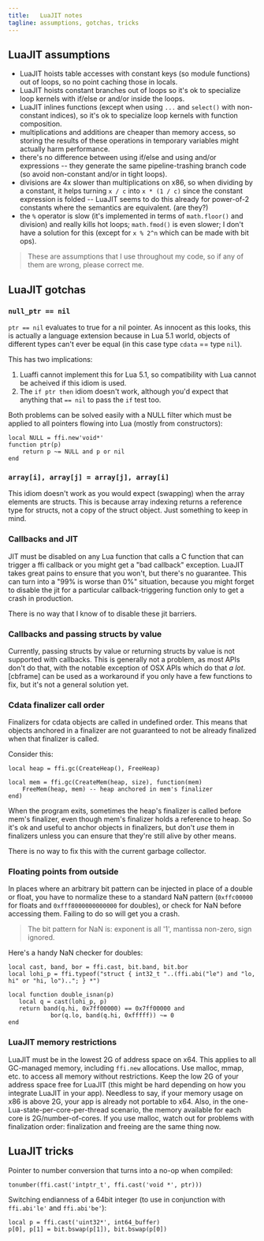 ```yaml
---
title:   LuaJIT notes
tagline: assumptions, gotchas, tricks
---
```


## LuaJIT assumptions

  * LuaJIT hoists table accesses with constant keys (so module functions) out
  of loops, so no point caching those in locals.
  * LuaJIT hoists constant branches out of loops so it's ok to specialize
  loop kernels with if/else or and/or inside the loops.
  * LuaJIT inlines functions (except when using `...` and `select()` with
  non-constant indices), so it's ok to specialize loop kernels with function
  composition.
  * multiplications and additions are cheaper than memory access, so storing
  the results of these operations in temporary variables might actually harm
  performance.
  * there's no difference between using if/else and using and/or
  expressions -- they generate the same pipeline-trashing branch code
  (so avoid non-constant and/or in tight loops).
  * divisions are 4x slower than multiplications on x86, so when dividing by
  a constant, it helps turning `x / c` into `x * (1 / c)` since the constant
  expression is folded -- LuaJIT seems to do this already for power-of-2
  constants where the semantics are equivalent. (are they?)
  * the `%` operator is slow (it's implemented in terms of `math.floor()`
  and division) and really kills hot loops; `math.fmod()` is even slower;
  I don't have a solution for this (except for `x % 2^n` which can be made
  with bit ops).

> These are assumptions that I use throughout my code, so if any of them are
wrong, please correct me.

## LuaJIT gotchas

### `null_ptr == nil`

`ptr == nil` evaluates to true for a nil pointer. As innocent as this looks,
this is actually a language extension because in Lua 5.1 world, objects of
different types can't ever be equal (in this case type `cdata` == type `nil`).

This has two implications:

1. Luaffi cannot implement this for Lua 5.1, so compatibility with Lua cannot
be acheived if this idiom is used.
2. The `if ptr then` idiom doesn't work, although you'd expect that anything
that `== nil` to pass the `if` test too.

Both problems can be solved easily with a NULL filter which must be applied
to all pointers flowing into Lua (mostly from constructors):

~~~{.lua}
local NULL = ffi.new'void*'
function ptr(p)
	return p ~= NULL and p or nil
end
~~~

### `array[i], array[j] = array[j], array[i]`

This idiom doesn't work as you would expect (swapping) when the array
elements are structs. This is because array indexing returns a reference
type for structs, not a copy of the struct object. Just something to keep
in mind.

### Callbacks and JIT

JIT must be disabled on any Lua function that calls a C function that can
trigger a ffi callback or you might get a "bad callback" exception. LuaJIT
takes great pains to ensure that you won't, but there's no guarantee. This
can turn into a "99% is worse than 0%" situation, because you might forget
to disable the jit for a particular callback-triggering function only to get
a crash in production.

There is no way that I know of to disable these jit barriers.

### Callbacks and passing structs by value

Currently, passing structs by value or returning structs by value is not
supported with callbacks. This is generally not a problem, as most APIs
don't do that, with the notable exception of OSX APIs which do that _a lot_.
[cbframe] can be used as a workaround if you only have a few functions to fix,
but it's not a general solution yet.

### Cdata finalizer call order

Finalizers for cdata objects are called in undefined order. This means that
objects anchored in a finalizer are not guaranteed to not be already finalized
when that finalizer is called.

Consider this:

~~~{.lua}
local heap = ffi.gc(CreateHeap(), FreeHeap)

local mem = ffi.gc(CreateMem(heap, size), function(mem)
	FreeMem(heap, mem) -- heap anchored in mem's finalizer
end)
~~~

When the program exits, sometimes the heap's finalizer is called before
mem's finalizer, even though mem's finalizer holds a reference to heap.
So it's ok and useful to anchor objects in finalizers, but don't _use_ them
in finalizers unless you can ensure that they're still alive by other means.

There is no way to fix this with the current garbage collector.

### Floating points from outside

In places where an arbitrary bit pattern can be injected in place of a double
or float, you have to normalize these to a standard NaN pattern
(`0xffc00000` for floats and `0xfff8000000000000` for doubles), or check for
NaN before accessing them. Failing to do so will get you a crash.

> The bit pattern for NaN is: exponent is all '1', mantissa non-zero,
sign ignored.

Here's a handy NaN checker for doubles:

~~~{.lua}
local cast, band, bor = ffi.cast, bit.band, bit.bor
local lohi_p = ffi.typeof("struct { int32_t "..(ffi.abi("le") and "lo, hi" or "hi, lo").."; } *")

local function double_isnan(p)
   local q = cast(lohi_p, p)
   return band(q.hi, 0x7ff00000) == 0x7ff00000 and
	        bor(q.lo, band(q.hi, 0xfffff)) ~= 0
end
~~~

### LuaJIT memory restrictions

LuaJIT must be in the lowest 2G of address space on x64. This applies to all
GC-managed memory, including `ffi.new` allocations. Use malloc, mmap, etc.
to access all memory without restrictions. Keep the low 2G of your address
space free for LuaJIT (this might be hard depending on how you integrate
LuaJIT in your app). Needless to say, if your memory usage on x86 is above 2G,
your app is already not portable to x64. Also, in the
one-Lua-state-per-core-per-thread scenario, the memory available for each
core is 2G/number-of-cores. If you use malloc, watch out for problems with
finalization order: finalization and freeing are the same thing now.

## LuaJIT tricks

Pointer to number conversion that turns into a no-op when compiled:

	tonumber(ffi.cast('intptr_t', ffi.cast('void *', ptr)))

Switching endianness of a 64bit integer (to use in conjunction with
`ffi.abi'le'` and `ffi.abi'be'`):

	local p = ffi.cast('uint32*', int64_buffer)
	p[0], p[1] = bit.bswap(p[1]), bit.bswap(p[0])
